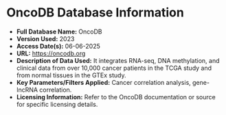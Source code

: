# OncoDB Database Information

* **Full Database Name:** OncoDB
* **Version Used:** 2023
* **Access Date(s):** 06-06-2025
* **URL:** https://oncodb.org
* **Description of Data Used:** It integrates RNA-seq, DNA methylation, and clinical data from over 10,000 cancer patients in the TCGA study and from normal tissues in the GTEx study.
* **Key Parameters/Filters Applied:** Cancer correlation analysis, gene-lncRNA correlation.
* **Licensing Information:** Refer to the OncoDB documentation or source for specific licensing details.
